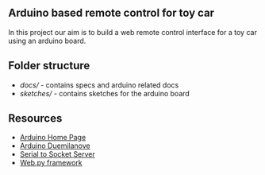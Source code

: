 

Arduino based remote control for toy car
----------------------------------------

In this project our aim is to build a web remote control interface for a toy car using an arduino board.

Folder structure
----------------

* _docs/_ - contains specs and arduino related docs
* _sketches/_ - contains sketches for the arduino board


Resources
---------

* [Arduino Home Page](http://arduino.cc/)
* [Arduino Duemilanove](http://www.arduino.cc/en/Main/ArduinoBoardDuemilanove)
* [Serial to Socket Server](http://github.com/andreisavu/serial-server)
* [Web.py framework](http://webpy.org/)

